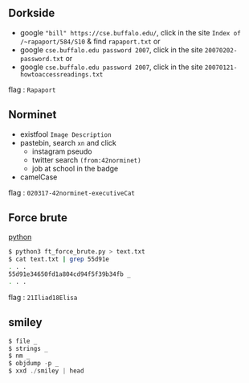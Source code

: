 ## Dorkside
- google `"bill" https://cse.buffalo.edu/`, click in the site `Index of /~rapaport/584/S10` & find `rapaport.txt`
or 
- google `cse.buffalo.edu password 2007`, click in the site `20070202-password.txt`
or 
- google `cse.buffalo.edu password 2007`, click in the site `20070121-howtoaccessreadings.txt`

flag : ``
Rapaport
``

## Norminet
- existfool `Image Description`
- pastebin, search `xn` and click
    - instagram pseudo
    - twitter search `(from:42norminet)`
    - job at school in the badge
- camelCase

flag : ``
020317-42norminet-executiveCat
``

## Force brute
[python](https://github.com/GuillaumeDupuy/42CTF/blob/main/scripts/ft_force_brute.py)

```sh
$ python3 ft_force_brute.py > text.txt
$ cat text.txt | grep 55d91e
. . .
55d91e34650fd1a804cd94f5f39b34fb _
. . .
```
flag : ``
21Iliad18Elisa
``

## smiley
```scala
$ file _
$ strings _
$ nm _
$ objdump -p _
$ xxd ./smiley | head
```
